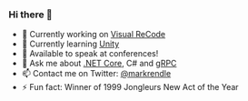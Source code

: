 ### Hi there 👋

<!--
**markrendle/markrendle** is a ✨ _special_ ✨ repository because its `README.md` (this file) appears on your GitHub profile.
-->

- 🔭 Currently working on [Visual ReCode](https://visualrecode.com)
- 🌱 Currently learning [Unity](https://unity.com/)
- 📛 Available to speak at conferences!
- 💬 Ask me about [.NET Core](https://dot.net/core), C# and [gRPC](https://github.com/grpc/grpc-dotnet)
- 📫 Contact me on Twitter: [@markrendle](https://twitter.com/markrendle)
- ⚡ Fun fact: Winner of 1999 Jongleurs New Act of the Year
